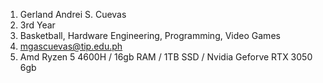 1. Gerland Andrei S. Cuevas
2. 3rd Year
3. Basketball, Hardware Engineering, Programming, Video Games
4. mgascuevas@tip.edu.ph
5. Amd Ryzen 5 4600H / 16gb RAM / 1TB SSD / Nvidia Geforve RTX 3050 6gb
